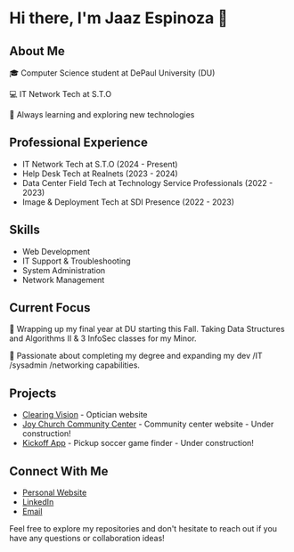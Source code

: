 # Hi there, I'm Jaaz Espinoza 👋

## About Me
🎓 Computer Science student at DePaul University (DU)

💻 IT Network Tech at S.T.O

🌱 Always learning and exploring new technologies

## Professional Experience
- IT Network Tech at S.T.O (2024 - Present)
- Help Desk Tech at Realnets (2023 - 2024)
- Data Center Field Tech at Technology Service Professionals (2022 - 2023)
- Image & Deployment Tech at SDI Presence (2022 - 2023)

## Skills
- Web Development
- IT Support & Troubleshooting
- System Administration
- Network Management

## Current Focus
🔭 Wrapping up my final year at DU starting this Fall. Taking Data Structures and Algorithms II & 3 InfoSec classes for my Minor.

🌟 Passionate about completing my degree and expanding my dev /IT /sysadmin /networking capabilities.

## Projects
- [Clearing Vision](https://github.com/jaazespinoza/clearing-vision) - Optician website
- [Joy Church Community Center](https://github.com/jaazespinoza/joy-church-cc) - Community center website - Under construction!
- [Kickoff App](https://github.com/jaazespinoza/kickoff-app) - Pickup soccer game finder - Under construction!

## Connect With Me
- [Personal Website](https://jaazespinoza.com)
- [LinkedIn](https://www.linkedin.com/in/jaazespinoza)
- [Email](mailto:jaazespinoza@protonmail.com)

Feel free to explore my repositories and don't hesitate to reach out if you have any questions or collaboration ideas!
